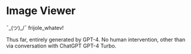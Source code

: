 # Image Viewer

¯\_(ツ)_/¯ frijole_whatev!

Thus far, entirely generated by GPT-4. No human intervention, other than via 
conversation with ChatGPT GPT-4 Turbo.
